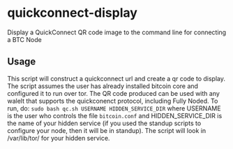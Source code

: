 # quickconnect-display
Display a QuickConnect QR code image to the command line for connecting a BTC Node

## Usage
This script will construct a quickconnect url and create a qr code to display. The script assumes the user has already installed bitcoin core and configured it to run over tor. The QR code produced can be used with any walelt that supports the quickconenct protocol, including Fully Noded.
 To run, do: `sudo bash qc.sh USERNAME HIDDEN_SERVICE_DIR` where USERNAME is the user who controls the file `bitcoin.conf` and HIDDEN_SERVICE_DIR is the name of your hidden service (if you used the standup scripts to configure your node, then it will be in standup). The script will look in /var/lib/tor/ for your hidden service.
 
